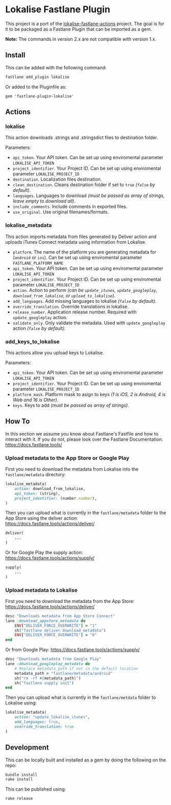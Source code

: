 # Lokalise Fastlane Plugin

This project is a port of the [lokalise-fastlane-actions](https://github.com/lokalise/lokalise-fastlane-actions) project. The goal is for it to be packaged as a Fastlane Plugin that can be imported as a gem.

**Note:** The commands in version 2.x are not compatible with version 1.x.


## Install

This can be added with the following command:
```bash
fastlane add_plugin lokalise
```

Or added to the Pluginfile as:
```
gem 'fastlane-plugin-lokalise'
```


## Actions

### lokalise

This action downloads .strings and .stringsdict files to destination folder.

Parameters:

- `api_token`. Your API token. Can be set up using enviromental parameter `LOKALISE_API_TOKEN`
- `project_identifier`. Your Project ID. Can be set up using enviromental parameter `LOKALISE_PROJECT_ID`
- `destination`. Localization files destination.
- `clean_destination`. Cleans destination folder if set to `true` *(`false` by default)*.
- `languages`. Languages to download *(must be passed as array of strings, leave empty to download all)*.
- `include_comments`. Include comments in exported files.
- `use_original`. Use original filenames/formats.

### lokalise_metadata

This action imports metadata from files generated by Deliver action and uploads iTunes Connect metadata using information from Lokalise.

- `platform`. The name of the platform you are generating metadata for (`android` or `ios`). Can be set up using enviromental parameter `FASTLANE_PLATFORM_NAME`
- `api_token`. Your API token. Can be set up using enviromental parameter `LOKALISE_API_TOKEN`
- `project_identifier`. Your Project ID. Can be set up using enviromental parameter `LOKALISE_PROJECT_ID`
- `action`. Action to perform *(can be `update_itunes`, `update_googleplay`, `download_from_lokalise`, or `upload_to_lokalise`)*. 
- `add_languages`. Add missing languages to lokalise *(`false` by default)*.
- `override_translation`. Override translations in lokalise.
- `release_number`. Application release number. Required with `update_googleplay` action.
- `validate_only`. Only validate the metadata. Used with `update_googleplay` action *(`false` by default)*.

### add_keys_to_lokalise

This actions allow you upload keys to Lokalise.

Parameters:

- `api_token`. Your API token. Can be set up using enviromental parameter `LOKALISE_API_TOKEN`
- `project_identifier`. Your Project ID. Can be set up using enviromental parameter `LOKALISE_PROJECT_ID`
- `platform_mask`. Platform mask to asign to keys *(1 is iOS, 2 is Android, 4 is Web and 16 is Other)*.
- `keys`. Keys to add *(must be passed as array of strings)*.


## How To

In this section we assume you know about Fastlane's Fastfile and how to interact with it. If you do not, please look over the Fastlane Documentation.
https://docs.fastlane.tools/

### Upload metadata to the App Store or Google Play

First you need to download the metadata from Lokalise into the `fastlane/metadata` directory:
```ruby
lokalise_metadata(
    action: download_from_lokalise,
    api_token: (string),
    project_identifier: (number.number),
)
```

Then you can upload what is currently in the `fastlane/metadata` folder to the App Store using the deliver action:
https://docs.fastlane.tools/actions/deliver/
```ruby
deliver(
    ...
)
```
Or for Google Play the supply action:
https://docs.fastlane.tools/actions/supply/
```ruby
supply(
    ...
)
```

### Upload metadata to Lokalise

First you need to download the metadata from the App Store:
https://docs.fastlane.tools/actions/deliver/
```ruby
desc "Downloads metadata from App Store Connect"
lane :download_appstore_metadata do
    ENV["DELIVER_FORCE_OVERWRITE"] = "1"
    sh("fastlane deliver download_metadata")
    ENV["DELIVER_FORCE_OVERWRITE"] = "0"
end
```

Or from Google Play:
https://docs.fastlane.tools/actions/supply/
```ruby
desc "Downloads metadata from Google Play"
lane :download_googleplay_metadata do
    # Replace metadata_path if not in the default location
    metadata_path = "fastlane/metadata/android"
    sh("rm -rf #{metadata_path}")
    sh("fastlane supply init")
end
```

Then you can upload what is currently in the `fastlane/metdata` folder to Lokalise using:
```ruby
lokalise_metadata(
    action: "update_lokalise_itunes",
    add_languages: true,
    override_translation: true
)
```

## Development

This can be locally built and installed as a gem by doing the following on the repo:
```bash
bundle install
rake install
```

This can be published using:
```bash
rake release
```
